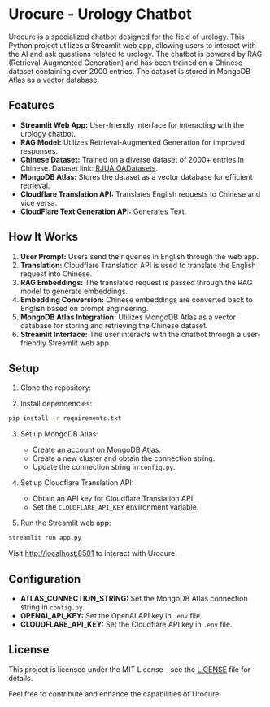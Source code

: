 # Urocure - Urology Chatbot

Urocure is a specialized chatbot designed for the field of urology. This Python project utilizes a Streamlit web app, allowing users to interact with the AI and ask questions related to urology. The chatbot is powered by RAG (Retrieval-Augmented Generation) and has been trained on a Chinese dataset containing over 2000 entries. The dataset is stored in MongoDB Atlas as a vector database.

## Features

- **Streamlit Web App:** User-friendly interface for interacting with the urology chatbot.
- **RAG Model:** Utilizes Retrieval-Augmented Generation for improved responses.
- **Chinese Dataset:** Trained on a diverse dataset of 2000+ entries in Chinese. Dataset link: [RJUA QADatasets](http://openkg.cn/dataset/rjua-qadatasets).
- **MongoDB Atlas:** Stores the dataset as a vector database for efficient retrieval.
- **Cloudflare Translation API:** Translates English requests to Chinese and vice versa.
- **CloudFlare Text Generation API:** Generates Text.
## How It Works

1. **User Prompt:** Users send their queries in English through the web app.
2. **Translation:** Cloudflare Translation API is used to translate the English request into Chinese.
3. **RAG Embeddings:** The translated request is passed through the RAG model to generate embeddings.
4. **Embedding Conversion:** Chinese embeddings are converted back to English based on prompt engineering.
5. **MongoDB Atlas Integration:** Utilizes MongoDB Atlas as a vector database for storing and retrieving the Chinese dataset.
6. **Streamlit Interface:** The user interacts with the chatbot through a user-friendly Streamlit web app.

## Setup

1. Clone the repository:


2. Install dependencies:

```bash
pip install -r requirements.txt
```

3. Set up MongoDB Atlas:

   - Create an account on [MongoDB Atlas](https://www.mongodb.com/cloud/atlas).
   - Create a new cluster and obtain the connection string.
   - Update the connection string in `config.py`.

4. Set up Cloudflare Translation API:

   - Obtain an API key for Cloudflare Translation API.
   - Set the `CLOUDFLARE_API_KEY` environment variable.

5. Run the Streamlit web app:

```bash
streamlit run app.py
```

Visit [http://localhost:8501](http://localhost:8501) to interact with Urocure.

## Configuration

- **ATLAS_CONNECTION_STRING:** Set the MongoDB Atlas connection string in `config.py`.
- **OPENAI_API_KEY:** Set the OpenAI API key in `.env` file.
- **CLOUDFLARE_API_KEY:** Set the Cloudflare API key in `.env` file.


## License

This project is licensed under the MIT License - see the [LICENSE](LICENSE) file for details.

Feel free to contribute and enhance the capabilities of Urocure!
